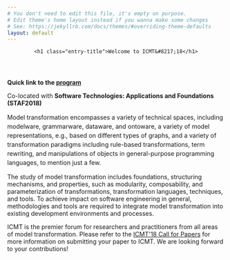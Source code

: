```yaml
---
# You don't need to edit this file, it's empty on purpose.
# Edit theme's home layout instead if you wanna make some changes
# See: https://jekyllrb.com/docs/themes/#overriding-theme-defaults
layout: default
---
```


<header class="entry-header">
				
	<h1 class="entry-title">Welcome to ICMT&#8217;18</h1>
</header><!-- .entry-header -->

<div class="entry-content">

<!--
<p>Co-located with <a href="http://staf2016.conf.tuwien.ac.at/events/" target="_blank">Software Technologies: Applications and Foundations (STAF2018)</a></p>
-->

<b>Quick link to the <a href="https://icmt2018.github.io/program.html">program</a></b>

<p>Co-located with <strong>Software Technologies: Applications and Foundations (STAF2018)</strong></p>
<p><span style="line-height: 1.5;">Model transformation encompasses a variety of technical spaces, including modelware, grammarware, dataware, and ontoware, a variety of model representations, e.g., based on different types of graphs, and a variety of transformation paradigms including rule-based transformations, term rewriting, and manipulations of objects in general-purpose programming languages, to mention just a few.</span></p>
<p>The study of model transformation includes foundations, structuring mechanisms, and properties, such as modularity, composability, and parameterization of transformations, transformation languages, techniques, and tools. To achieve impact on software engineering in general, methodologies and tools are required to integrate model transformation into existing development environments and processes.</p>

<p>ICMT is the premier forum for researchers and practitioners from all areas of model transformation.
Please refer to the <a title="Call for Papers" href="{{ base }}/cfp.html">ICMT'18 Call for Papers</a> for more information on submitting your paper to ICMT. We are looking forward to your contributions!

</p>
<!--
 This year's edition will feature, besides several peer-reviewed papers, a <a title="ICMT’14 Keynote" href="http://www.di.univaq.it/ICMT2014/?page_id=94">keynote held by Jean Bézivin</a>.
-->

<p><!--
Please refer to the <a title="Call for Papers" href="http://www.di.univaq.it/ICMT2014/?page_id=17">ICMT'14 Call for Papers</a> for more information on submitting your paper to ICMT. We are looking forward to your contributions! We also invite you to <a title="STAF'14 Call for Satellite Events" href="http://www.cs.york.ac.uk/staf/2014/satellitecall" target="_blank">propose a satellite event (workshops and tutorials)</a>.
--></p>
										</div><!-- .entry-content -->

